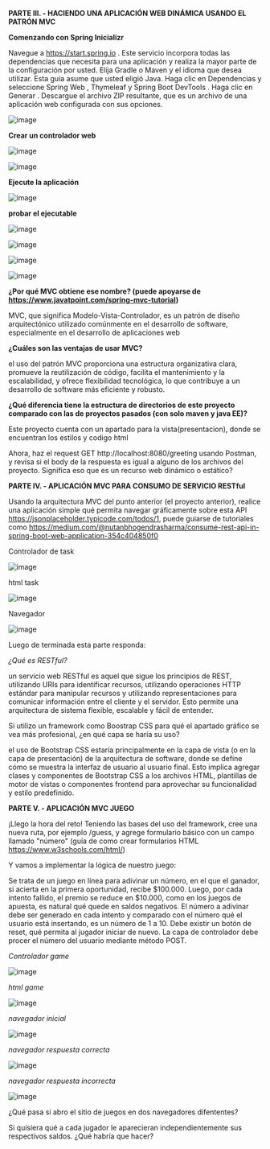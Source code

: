 **PARTE III. - HACIENDO UNA APLICACIÓN WEB DINÁMICA USANDO EL PATRÓN MVC**

**Comenzando con Spring Inicializr**

Navegue a https://start.spring.io . Este servicio incorpora todas las dependencias que necesita para una aplicación y realiza la mayor parte de la configuración por usted.
Elija Gradle o Maven y el idioma que desea utilizar. Esta guía asume que usted eligió Java.
Haga clic en Dependencias y seleccione Spring Web , Thymeleaf y Spring Boot DevTools .
Haga clic en Generar .
Descargue el archivo ZIP resultante, que es un archivo de una aplicación web configurada con sus opciones.

![image](https://github.com/andreec2/Laboratorio5-Monrroy-M0ntes/assets/99145156/53050fc3-facf-4905-9dbc-c0251ffc28b6)

**Crear un controlador web**

![image](https://github.com/andreec2/Laboratorio5-Monrroy-M0ntes/assets/99145156/c2adcf46-513d-4d5f-b7c3-b622c1328fd9)

![image](https://github.com/andreec2/Laboratorio5-Monrroy-M0ntes/assets/99145156/40a06275-b765-4c8d-b5ec-1929f6eb4320)

**Ejecute la aplicación**

![image](https://github.com/andreec2/Laboratorio5-Monrroy-M0ntes/assets/99145156/baf823fc-05c4-4d85-84f2-4467d3382705)

**probar el ejecutable**

![image](https://github.com/andreec2/Laboratorio5-Monrroy-M0ntes/assets/99145156/024642c1-ef73-4f80-9253-6d8bc79f7104)

![image](https://github.com/andreec2/Laboratorio5-Monrroy-M0ntes/assets/99145156/ed9ee377-353f-4b9a-8e22-d288add156ce)

![image](https://github.com/andreec2/Laboratorio5-Monrroy-M0ntes/assets/99145156/58c21fe5-dbc4-488c-a0fd-3dacdd8bda99)

![image](https://github.com/andreec2/Laboratorio5-Monrroy-M0ntes/assets/99145156/ff6d7258-2b43-4e7f-8b82-3e71fa546d22)

**¿Por qué MVC obtiene ese nombre? (puede apoyarse de https://www.javatpoint.com/spring-mvc-tutorial)**

MVC, que significa Modelo-Vista-Controlador, es un patrón de diseño arquitectónico utilizado comúnmente en el desarrollo de software, especialmente en el desarrollo de aplicaciones web

**¿Cuáles son las ventajas de usar MVC?**

el uso del patrón MVC proporciona una estructura organizativa clara, promueve la reutilización de código, facilita el mantenimiento y la escalabilidad, y ofrece flexibilidad tecnológica, lo que contribuye a un desarrollo de software más eficiente y robusto.

**¿Qué diferencia tiene la estructura de directorios de este proyecto comparado con las de proyectos pasados (con solo maven y java EE)?**

Este proyecto cuenta con un apartado para la vista(presentacion), donde se encuentran los estilos y codigo html

Ahora, haz el request GET http://localhost:8080/greeting usando Postman, y revisa si el body de la respuesta es igual a alguno de los archivos del proyecto. Significa eso que es un recurso web dinámico o estático?

**PARTE IV. - APLICACIÓN MVC PARA CONSUMO DE SERVICIO RESTful**

Usando la arquitectura MVC del punto anterior (el proyecto anterior), realice una aplicación simple qué permita navegar gráficamente sobre esta API https://jsonplaceholder.typicode.com/todos/1, puede guiarse de tutoriales como https://medium.com/@nutanbhogendrasharma/consume-rest-api-in-spring-boot-web-application-354c404850f0

Controlador de task

![image](https://github.com/andreec2/Laboratorio5-Monrroy-M0ntes/assets/99145156/b2af7078-c25e-4f6c-b6c3-6465afbd270f)

html task

![image](https://github.com/andreec2/Laboratorio5-Monrroy-M0ntes/assets/99145156/cb7763f2-649c-4394-9a9f-5c79ae91d063)

Navegador 

![image](https://github.com/andreec2/Laboratorio5-Monrroy-M0ntes/assets/99145156/7e82aaa8-9cd6-441b-8456-6ef9be56a732)

Luego de terminada esta parte responda:

*¿Qué es RESTful?*

un servicio web RESTful es aquel que sigue los principios de REST, utilizando URIs para identificar recursos, utilizando operaciones HTTP estándar para manipular recursos y utilizando representaciones para comunicar información entre el cliente y el servidor. Esto permite una arquitectura de sistema flexible, escalable y fácil de entender.

Si utilizo un framework como Boostrap CSS para qué el apartado gráfico se vea más profesional, ¿en qué capa se haría su uso?

el uso de Bootstrap CSS estaría principalmente en la capa de vista (o en la capa de presentación) de la arquitectura de software, donde se define cómo se muestra la interfaz de usuario al usuario final. Esto implica agregar clases y componentes de Bootstrap CSS a los archivos HTML, plantillas de motor de vistas o componentes frontend para aprovechar su funcionalidad y estilo predefinido.

**PARTE V. - APLICACIÓN MVC JUEGO**

¡Llego la hora del reto! Teniendo las bases del uso del framework, cree una nueva ruta, por ejemplo /guess, y agrege formulario básico con un campo llamado "número" (guía de como crear formularios HTML https://www.w3schools.com/html/)

Y vamos a implementar la lógica de nuestro juego:

Se trata de un juego en línea para adivinar un número, en el que el ganador, si acierta en la primera oportunidad, recibe $100.000. Luego, por cada intento fallido, el premio se reduce en $10.000, como en los juegos de apuesta, es natural qué quede en saldos negativos.
El número a adivinar debe ser generado en cada intento y comparado con el número qué el usuario está insertando, es un número de 1 a 10.
Debe existir un botón de reset, qué permita al jugador iniciar de nuevo.
La capa de controlador debe procer el número del usuario mediante método POST.

*Controlador game*

![image](https://github.com/andreec2/Laboratorio5-Monrroy-M0ntes/assets/99145156/b636885a-e6c0-432e-bd7d-b46623a9f1c8)

*html game*

![image](https://github.com/andreec2/Laboratorio5-Monrroy-M0ntes/assets/99145156/86e5d7ca-be42-4298-8936-fcd7501d0425)

*navegador inicial*

![image](https://github.com/andreec2/Laboratorio5-Monrroy-M0ntes/assets/99145156/c56312b8-ebbe-484b-8215-fae2612a3c39)

*navegador respuesta correcta* 

![image](https://github.com/andreec2/Laboratorio5-Monrroy-M0ntes/assets/99145156/d576a2a3-f937-4b75-a15f-ca92420b59cc)

*navegador respuesta incorrecta* 

![image](https://github.com/andreec2/Laboratorio5-Monrroy-M0ntes/assets/99145156/f1ce7255-5556-4d74-9b90-d14d8a64a02f)

¿Qué pasa si abro el sitio de juegos en dos navegadores difententes?

Si quisiera qué a cada jugador le aparecieran independientemente sus respectivos saldos. ¿Qué habría que hacer?


